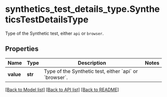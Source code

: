 # synthetics_test_details_type.SyntheticsTestDetailsType

Type of the Synthetic test, either `api` or `browser`.
## Properties
Name | Type | Description | Notes
------------ | ------------- | ------------- | -------------
**value** | **str** | Type of the Synthetic test, either &#x60;api&#x60; or &#x60;browser&#x60;. | 

[[Back to Model list]](README.md#documentation-for-models) [[Back to API list]](README.md#documentation-for-api-endpoints) [[Back to README]](README.md)


